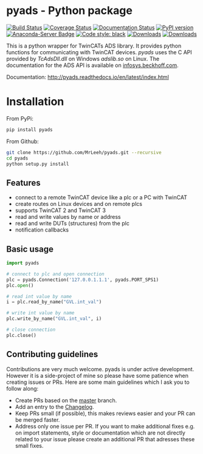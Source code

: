 pyads - Python package
======================

[![Build Status](https://travis-ci.org/stlehmann/pyads.svg?branch=master)](https://travis-ci.org/stlehmann/pyads)
[![Coverage Status](https://coveralls.io/repos/github/stlehmann/pyads/badge.svg?branch=master)](https://coveralls.io/github/stlehmann/pyads?branch=master)
[![Documentation Status](https://readthedocs.org/projects/pyads/badge/?version=latest)](http://pyads.readthedocs.io/en/latest/?badge=latest)
[![PyPI version](https://badge.fury.io/py/pyads.svg)](https://badge.fury.io/py/pyads)
[![Anaconda-Server Badge](https://anaconda.org/conda-forge/opencv/badges/installer/conda.svg)](https://conda.anaconda.org/conda-forge)
[![Code style: black](https://img.shields.io/badge/code%20style-black-000000.svg)](https://github.com/psf/black)
[![Downloads](https://pepy.tech/badge/pyads)](https://pepy.tech/project/pyads)
[![Downloads](https://pepy.tech/badge/pyads/week)](https://pepy.tech/project/pyads/week)

This is a python wrapper for TwinCATs ADS library. It provides python functions
for communicating with TwinCAT devices. *pyads* uses the C API provided by *TcAdsDll.dll* on Windows *adslib.so* on Linux. The documentation for the ADS API is available on [infosys.beckhoff.com](http://infosys.beckhoff.com/english.php?content=../content/1033/tcadsdll2/html/tcadsdll_api_overview.htm&id=20557).


Documentation: http://pyads.readthedocs.io/en/latest/index.html

# Installation

From PyPi:

```bash
pip install pyads
```

From Github:

```bash
git clone https://github.com/MrLeeh/pyads.git --recursive
cd pyads
python setup.py install
```

## Features

* connect to a remote TwinCAT device like a plc or a PC with TwinCAT
* create routes on Linux devices and on remote plcs
* supports TwinCAT 2 and TwinCAT 3
* read and write values by name or address
* read and write DUTs (structures) from the plc
* notification callbacks

## Basic usage

```python
import pyads

# connect to plc and open connection
plc = pyads.Connection('127.0.0.1.1.1', pyads.PORT_SPS1)
plc.open()

# read int value by name
i = plc.read_by_name("GVL.int_val")

# write int value by name
plc.write_by_name("GVL.int_val", i)

# close connection
plc.close()
```

[0]: https://infosys.beckhoff.de/english.php?content=../content/1033/TcSystemManager/Basics/TcSysMgr_AddRouteDialog.htm&id=

## Contributing guidelines

Contributions are very much welcome. pyads is under active development. However it is a side-project of mine so please have some
patience when creating issues or PRs. Here are some main guidelines which I ask you to follow along:

* Create PRs based on the [master](https://github.com/stlehmann/pyads) branch.
* Add an entry to the [Changelog](https://github.com/stlehmann/pyads/blob/dev/CHANGELOG.md).
* Keep PRs small (if possible), this makes reviews easier and your PR can be merged faster.
* Address only one issue per PR. If you want to make additional fixes e.g. on import statements, style or documentation 
which are not directly related to your issue please create an additional PR that adresses these small fixes.
